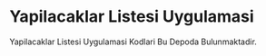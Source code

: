 # Yapilacaklar Listesi Uygulamasi

Yapilacaklar Listesi Uygulamasi Kodlari Bu Depoda Bulunmaktadir.
